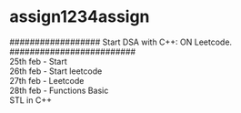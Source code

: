 # assign1234assign
##################  Start DSA  with C++: ON Leetcode.  #########################<br>
25th feb - Start<br>
26th feb - Start leetcode<br>
27th feb - Leetcode<br>
28th feb - Functions Basic<br>
STL in C++